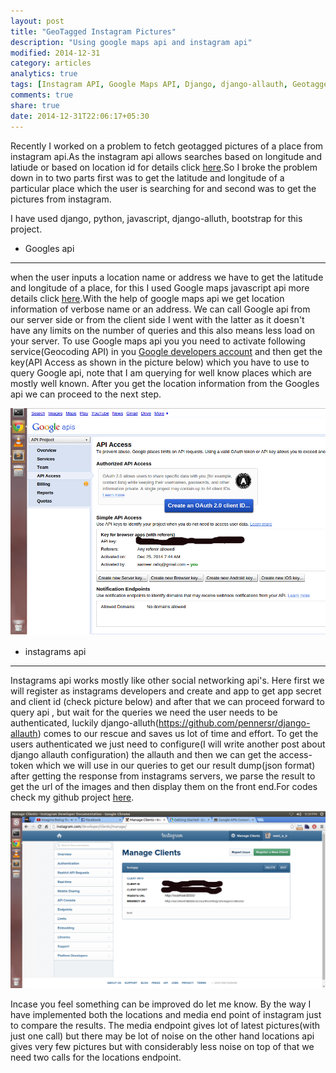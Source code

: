 ```yaml
---
layout: post
title: "GeoTagged Instagram Pictures"
description: "Using google maps api and instagram api"
modified: 2014-12-31
category: articles
analytics: true
tags: [Instagram API, Google Maps API, Django, django-allauth, Geotagged-Pictures]
comments: true
share: true
date: 2014-12-31T22:06:17+05:30
---
```


Recently I worked on a problem to fetch geotagged pictures of a place from instagram api.As the instagram api allows searches based on longitude and latiude or based on location id for details click [here](http://instagram.com/developer/endpoints/).So I broke the problem down in to two parts first was to get the latitude and longitude of a particular place which the user is searching for and second was to get the pictures from instagram.

I have used django, python, javascript, django-alluth, bootstrap for this project.

* Googles api
-------------

when the user inputs a location name or address we have to get the latitude and longitude of a place, for this I used Google maps javascript api more details click [here](https://developers.google.com/maps/documentation/javascript/).With the help of google maps api we get location information of verbose name or an address. We can call Google api from  our server side or from the client side I went with the latter as it doesn't have any limits on the number of queries and this also means less load on your server. To use Google maps api you you need to activate following service(Geocoding API) in you [Google developers account](https://code.google.com/apis/console/) and then get the key(API Access as shown in the picture below) which you have to use to query Google api, note that I am querying for well know places which are mostly well known. After you get the location information from the Googles api we can proceed to the next step.

![Diagram1](/images/google_api.png)

* instagrams api
----------------

Instagrams api works mostly like  other social networking api's. Here first we will register as instagrams developers and create and app to get app secret and client id (check picture below) and after that we can proceed forward to query api , but wait for the queries we need the user needs to be authenticated, luckily django-alluth(https://github.com/pennersr/django-allauth) comes to our rescue and saves us lot of time and effort.
To get the users authenticated we just need to configure(I will write another post about django allauth configuration) the allauth and then we can get the access-token which we will use in our queries to get our result dump(json format) after getting the response from instagrams servers, we parse the result to get the url of the images and then display them on the front end.For codes check my github project [here](https://github.com/Aameer/instagramGTpics).

![Diagram2](/images/instagram_api.png)

Incase you feel something can be improved do let me know. By the way I have implemented both the locations and media end point of instagram just to compare the results. The media endpoint gives lot of latest pictures(with just one call) but there may be lot of noise on the other hand locations api gives very few pictures but with considerably less noise on top of that we need two calls for the locations endpoint.


